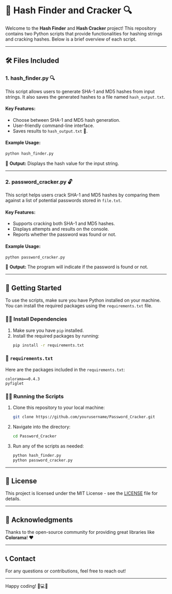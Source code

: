 # 🐍 Hash Finder and Cracker 🔍

Welcome to the **Hash Finder** and **Hash Cracker** project! This repository contains two Python scripts that provide functionalities for hashing strings and cracking hashes. Below is a brief overview of each script.

---

## 🛠️ Files Included

### 1. **hash_finder.py** 🔍
This script allows users to generate SHA-1 and MD5 hashes from input strings. It also saves the generated hashes to a file named `hash_output.txt`.

#### Key Features:
- Choose between SHA-1 and MD5 hash generation.
- User-friendly command-line interface.
- Saves results to `hash_output.txt` 📁.

#### Example Usage:
```bash
python hash_finder.py
```
🌟 **Output:** Displays the hash value for the input string.

---

### 2. **password_cracker.py** 🔓
This script helps users crack SHA-1 and MD5 hashes by comparing them against a list of potential passwords stored in `file.txt`.

#### Key Features:
- Supports cracking both SHA-1 and MD5 hashes.
- Displays attempts and results on the console.
- Reports whether the password was found or not.

#### Example Usage:
```bash
python password_cracker.py
```
🔑 **Output:** The program will indicate if the password is found or not.

---

## 🚀 Getting Started

To use the scripts, make sure you have Python installed on your machine. You can install the required packages using the `requirements.txt` file. 

### 🧑‍💻 Install Dependencies
1. Make sure you have `pip` installed.
2. Install the required packages by running:
   ```bash
   pip install -r requirements.txt
   ```

### 📝 `requirements.txt`
Here are the packages included in the `requirements.txt`:
```
colorama==0.4.3
pyfiglet
```

### 🧑‍💻 Running the Scripts
1. Clone this repository to your local machine:
   ```bash
   git clone https://github.com/yourusername/Password_Cracker.git
   ```
2. Navigate into the directory:
   ```bash
   cd Password_Cracker
   ```
3. Run any of the scripts as needed:
   ```bash
   python hash_finder.py
   python password_cracker.py
   ```

---

## 📄 License
This project is licensed under the MIT License - see the [LICENSE](LICENSE) file for details.

---

## 🎉 Acknowledgments
Thanks to the open-source community for providing great libraries like **Colorama**! ❤️

---

## 📞 Contact
For any questions or contributions, feel free to reach out!

---

Happy coding! 🐍💻✨